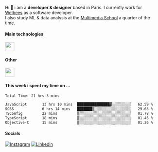 Hi :wave: i am a **developer & designer** based in Paris. I currently work for [Welbees](https://www.welbees.com) as a software developer.<br /> I also study ML & data analysis at the [Multimedia School](https://www.ecole-multimedia.com/) a quarter of the time.

#### Main technologies
<img height="30" src="https://skillicons.dev/icons?i=js,ts,react,nextjs,threejs,nodejs,nestjs,laravel,mysql,git,docker" />

#### Other
<img height="30" src="https://skillicons.dev/icons?i=figma,ps,ai,ae,pr,blender,unreal,ableton" />

#### This week i spent my time on ...
<!--START_SECTION:waka-->

```txt
Total Time: 21 hrs 3 mins

JavaScript       13 hrs 10 mins  ███████████████▓░░░░░░░░░   62.59 %
SCSS             6 hrs 14 mins   ███████▒░░░░░░░░░░░░░░░░░   29.63 %
TSConfig         22 mins         ▒░░░░░░░░░░░░░░░░░░░░░░░░   01.78 %
TypeScript       18 mins         ▒░░░░░░░░░░░░░░░░░░░░░░░░   01.45 %
Objective-C      15 mins         ▒░░░░░░░░░░░░░░░░░░░░░░░░   01.26 %
```

<!--END_SECTION:waka-->

#### Socials

<a href="https://www.instagram.com/maximelbv/" target="_blank">![Instagram](https://img.shields.io/badge/Instagram-E4405F?style=for-the-badge&logo=instagram&logoColor=white)</a>
<a href="https://www.linkedin.com/in/maxime-lefebvre-85b545199" target="_blank">![Linkedin](https://img.shields.io/badge/LinkedIn-0077B5?style=for-the-badge&logo=linkedin&logoColor=white)</a>
